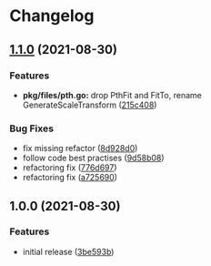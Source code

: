 # Changelog

## [1.1.0](https://www.github.com/theangryangel/insim-go/compare/v1.0.0...v1.1.0) (2021-08-30)


### Features

* **pkg/files/pth.go:** drop PthFit and FitTo, rename GenerateScaleTransform ([215c408](https://www.github.com/theangryangel/insim-go/commit/215c408d9e83419e871df5dbcc89a08fc1020840))


### Bug Fixes

* fix missing refactor ([8d928d0](https://www.github.com/theangryangel/insim-go/commit/8d928d09d31911a8caebc27ef8bb8d38c9f7eb9c))
* follow code best practises ([9d58b08](https://www.github.com/theangryangel/insim-go/commit/9d58b08a57dc10ff22b49e20f9e4a08e4f2fef7d))
* refactoring fix ([776d697](https://www.github.com/theangryangel/insim-go/commit/776d697d01d002ac35158c46d6ae5d336ee9e82f))
* refactoring fix ([a725690](https://www.github.com/theangryangel/insim-go/commit/a72569055ec8f71b9cb4658568f8a86dd4628db0))

## 1.0.0 (2021-08-30)


### Features

* initial release ([3be593b](https://www.github.com/theangryangel/insim-go/commit/3be593bf3d29ddbc17f5453ed98d83246ecfa432))
